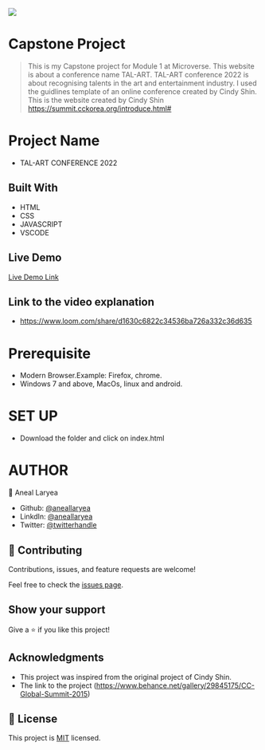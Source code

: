 ![](https://img.shields.io/badge/Microverse-blueviolet)

# Capstone Project

> This is my Capstone project for Module 1 at Microverse. This website is about a conference name TAL-ART. TAL-ART conference 2022 is about recognising talents in the art and entertainment industry. I used the guidlines template of an online conference created by Cindy Shin. This is the website created by Cindy Shin https://summit.cckorea.org/introduce.html#

# Project Name
* TAL-ART CONFERENCE 2022

## Built With

- HTML
- CSS
- JAVASCRIPT
- VSCODE

## Live Demo

[Live Demo Link](https://aneallaryea100.github.io/Capstone/)

## Link to the video explanation
* https://www.loom.com/share/d1630c6822c34536ba726a332c36d635


# Prerequisite
* Modern Browser.Example: Firefox, chrome.
* Windows 7 and above, MacOs, linux and android.
# SET UP
* Download the folder and click on index.html

# AUTHOR
👤 Aneal Laryea
* Github: [@aneallaryea](https://github.com/aneallaryea100)
* LinkdIn: [@aneallaryea](https://www.linkedin.com/in/nii-aneal-84ba7a147)
* Twitter: [@twitterhandle](https://twitter.com/twitterhandle)

## 🤝 Contributing

Contributions, issues, and feature requests are welcome!

Feel free to check the [issues page](../../issues/).

## Show your support

Give a ⭐️ if you like this project!

## Acknowledgments

- This project was inspired from the original project of Cindy Shin.
- The link to the project (https://www.behance.net/gallery/29845175/CC-Global-Summit-2015)

## 📝 License

This project is [MIT](./MIT.md) licensed.
